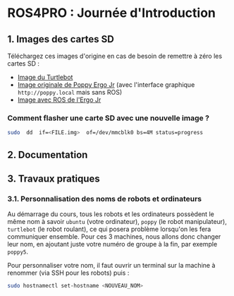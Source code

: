 # ROS4PRO : Journée d'Introduction

## 1. Images des cartes SD
Téléchargez ces images d'origine en cas de besoin de remettre à zéro les cartes SD :
* [Image du Turtlebot](http://www.robotis.com/service/download.php?no=1738)
* [Image originale de Poppy Ergo Jr](https://github.com/poppy-project/poppy-ergo-jr/releases/download/2.0.0/2017-04-06-poppy-ergo-jr.img.zip) (avec l'interface graphique `http://poppy.local` mais sans ROS)
* [Image avec ROS de l'Ergo Jr](https://github.com/poppy-project/poppy_controllers/releases/download/v1.0/poppy-ergo-jr-ros-melodic.shrink2.img.zip)

### Comment flasher une carte SD avec une nouvelle image ?
```bash
sudo  dd  if=<FILE.img>  of=/dev/mmcblk0 bs=4M status=progress  
```

## 2. Documentation

## 3. Travaux pratiques
### 3.1. Personnalisation des noms de robots et ordinateurs

Au démarrage du cours, tous les robots et les ordinateurs possèdent le même nom à savoir `ubuntu` (votre ordinateur), `poppy` (le robot manipulateur), `turtlebot` (le robot roulant), ce qui posera problème lorsqu'on les fera communiquer ensemble. Pour ces 3 machines, nous allons donc changer leur nom, en ajoutant juste votre numéro de groupe à la fin, par exemple `poppy5`.

Pour personnaliser votre nom, il faut ouvrir un terminal sur la machine à renommer (via SSH pour les robots) puis :
```bash
sudo hostnamectl set-hostname <NOUVEAU_NOM>
```

